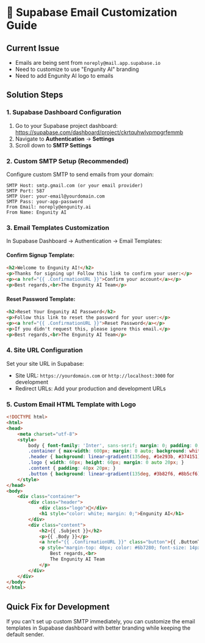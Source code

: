 # 📧 Supabase Email Customization Guide

## Current Issue
- Emails are being sent from `noreply@mail.app.supabase.io`
- Need to customize to use "Engunity AI" branding
- Need to add Engunity AI logo to emails

## Solution Steps

### 1. **Supabase Dashboard Configuration**

1. Go to your Supabase project dashboard: https://supabase.com/dashboard/project/ckrtquhwlvpmpgrfemmb
2. Navigate to **Authentication** → **Settings**
3. Scroll down to **SMTP Settings**

### 2. **Custom SMTP Setup (Recommended)**

Configure custom SMTP to send emails from your domain:

```
SMTP Host: smtp.gmail.com (or your email provider)
SMTP Port: 587
SMTP User: your-email@yourdomain.com
SMTP Pass: your-app-password
From Email: noreply@engunity.ai
From Name: Engunity AI
```

### 3. **Email Templates Customization**

In Supabase Dashboard → Authentication → Email Templates:

#### **Confirm Signup Template:**
```html
<h2>Welcome to Engunity AI!</h2>
<p>Thanks for signing up! Follow this link to confirm your user:</p>
<p><a href="{{ .ConfirmationURL }}">Confirm your account</a></p>
<p>Best regards,<br>The Engunity AI Team</p>
```

#### **Reset Password Template:**
```html
<h2>Reset Your Engunity AI Password</h2>
<p>Follow this link to reset the password for your user:</p>
<p><a href="{{ .ConfirmationURL }}">Reset Password</a></p>
<p>If you didn't request this, please ignore this email.</p>
<p>Best regards,<br>The Engunity AI Team</p>
```

### 4. **Site URL Configuration**

Set your site URL in Supabase:
- Site URL: `https://yourdomain.com` or `http://localhost:3000` for development
- Redirect URLs: Add your production and development URLs

### 5. **Custom Email HTML Template with Logo**

```html
<!DOCTYPE html>
<html>
<head>
    <meta charset="utf-8">
    <style>
        body { font-family: 'Inter', sans-serif; margin: 0; padding: 0; background-color: #f8fafc; }
        .container { max-width: 600px; margin: 0 auto; background: white; }
        .header { background: linear-gradient(135deg, #1e293b, #374151); padding: 40px 20px; text-align: center; }
        .logo { width: 60px; height: 60px; margin: 0 auto 20px; }
        .content { padding: 40px 20px; }
        .button { background: linear-gradient(135deg, #3b82f6, #8b5cf6); color: white; padding: 12px 24px; text-decoration: none; border-radius: 8px; display: inline-block; }
    </style>
</head>
<body>
    <div class="container">
        <div class="header">
            <div class="logo">🔮</div>
            <h1 style="color: white; margin: 0;">Engunity AI</h1>
        </div>
        <div class="content">
            <h2>{{ .Subject }}</h2>
            <p>{{ .Body }}</p>
            <a href="{{ .ConfirmationURL }}" class="button">{{ .ButtonText }}</a>
            <p style="margin-top: 40px; color: #6b7280; font-size: 14px;">
                Best regards,<br>
                The Engunity AI Team
            </p>
        </div>
    </div>
</body>
</html>
```

## Quick Fix for Development

If you can't set up custom SMTP immediately, you can customize the email templates in Supabase dashboard with better branding while keeping the default sender.